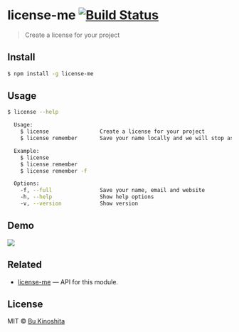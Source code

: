 # license-me [![Build Status](https://travis-ci.org/bukinoshita/license-me.svg?branch=master)](https://travis-ci.org/bukinoshita/license-me)

> Create a license for your project

## Install
```bash
$ npm install -g license-me
```

## Usage
```bash
$ license --help

  Usage:
    $ license                Create a license for your project
    $ license remember       Save your name locally and we will stop asking everytime you run

  Example:
    $ license
    $ license remember
    $ license remember -f

  Options:
    -f, --full               Save your name, email and website
    -h, --help               Show help options
    -v, --version            Show version
```

## Demo

![](https://github.com/bukinoshita/license-me/blob/master/demo.gif)

## Related

- [license-me](https://github.com/bukinoshita/license-me) — API for this module.

## License

MIT © [Bu Kinoshita](https://bukinoshita.io)
